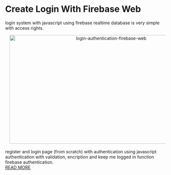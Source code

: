 # Create Login With Firebase Web
login system with javascript using firebase realtime database is very simple with access rights.
<div class="separator" style="clear: both; text-align: center;"><a href="https://blogger.googleusercontent.com/img/a/AVvXsEh8khSVoOFDp34pZZ7H_AkWSxx6lyLRjo2a3s5GvL_QikHhyifg10JYoFIEwK5nGrCWbS0McuPwD8sDANszOk_DcXCovn2jWqYL0t9tSe0sCSZKt37gfwsQIs10XkItMjfCFUFLlH33M_ViO77eQ11P5oeeNM-YGQUrjT-GtkA7bWmLiw5z0jB3zz3i=s728" style="margin-left: 1em; margin-right: 1em;"><img alt="login-authentication-firebase-web" border="0" data-original-height="400" data-original-width="728" height="352" src="https://blogger.googleusercontent.com/img/a/AVvXsEh8khSVoOFDp34pZZ7H_AkWSxx6lyLRjo2a3s5GvL_QikHhyifg10JYoFIEwK5nGrCWbS0McuPwD8sDANszOk_DcXCovn2jWqYL0t9tSe0sCSZKt37gfwsQIs10XkItMjfCFUFLlH33M_ViO77eQ11P5oeeNM-YGQUrjT-GtkA7bWmLiw5z0jB3zz3i=w640-h352" title="Sign up dan Login User Authentication Menggunakan Firebase Web" width="640" /></a></div>
<br>
register and login page (from scratch) with authentication using javascript
authentication with validation, encription and keep me logged in function
firebase authentication.
<br>
<a href="https://www.samuelpasaribu.com/2022/02/login-authentication-firebase-web.html">READ MORE</a>
